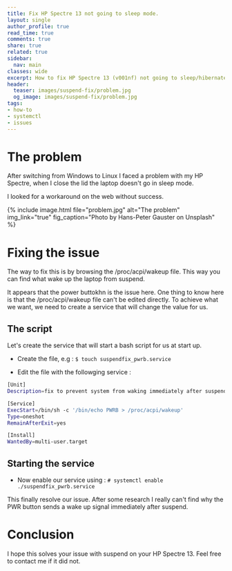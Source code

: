 ```yaml
---
title: Fix HP Spectre 13 not going to sleep mode.
layout: single
author_profile: true
read_time: true
comments: true
share: true
related: true
sidebar:
  nav: main
classes: wide
excerpt: How to fix HP Spectre 13 (v001nf) not going to sleep/hibernate mode on Linux.
header:
  teaser: images/suspend-fix/problem.jpg
  og_image: images/suspend-fix/problem.jpg
tags:
- how-to
- systemctl
- issues
---
```


# The problem

After switching from Windows to Linux I faced a problem with my HP Spectre, when I close the lid the laptop doesn't go in sleep mode.

I looked for a workaround on the web without success.

{% include image.html file="problem.jpg" alt="The problem" img_link="true" fig_caption="Photo by Hans-Peter Gauster on Unsplash" %}

# Fixing the issue

The way to fix this is by browsing the /proc/acpi/wakeup file. This way you can find what wake up the laptop from suspend.

It appears that the power buttokhn is the issue here. One thing to know here is that the /proc/acpi/wakeup file can't be edited directly. To achieve what we want, we need to create a service that will change the value for us.

## The script

Let's create the service that will start a bash script for us at start up.

* Create the file, e.g : ```$ touch suspendfix_pwrb.service```

* Edit the file with the followging service :

```bash
[Unit]
Description=fix to prevent system from waking immediately after suspend, this is due to a bug with the power button.

[Service]
ExecStart=/bin/sh -c '/bin/echo PWRB > /proc/acpi/wakeup'
Type=oneshot
RemainAfterExit=yes

[Install]
WantedBy=multi-user.target
```

## Starting the service

* Now enable our service using : ```# systemctl enable ./suspendfix_pwrb.service```

This finally resolve our issue. After some research I really can't find why the PWR button sends a wake up signal immediately after suspend.

# Conclusion

I hope this solves your issue with suspend on your HP Spectre 13. Feel free to contact me if it did not.